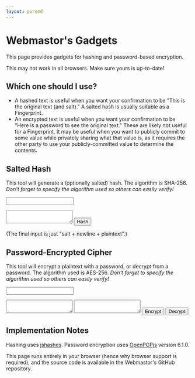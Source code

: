```yaml
---
layout: puremd
---
```

<script src="http://cdn.rawgit.com/h2non/jsHashes/master/hashes.js"></script>
<script src="https://unpkg.com/openpgp@6.1.0/dist/openpgp.min.js"></script>
<script>
  async function handleHash() {
    const salt = document.getElementById("hash-salt").value;
    const plaintext = document.getElementById("hash-plaintext").value;
    const salted_plaintext = (salt + "\n" + plaintext).trim();
    const hashedMessage = new Hashes.SHA256().b64(salted_plaintext);
    const output = document.getElementById("hash-output");
    output.textContent = hashedMessage;
  }
  async function handleEncrypt() {
    const password = document.getElementById("cry-password").value;
    const plaintext = document.getElementById("cry-plaintext").value;
    const message = await openpgp.readMessage({ text: plaintext.trim() });
    const encryptedMessage = await openpgp.encrypt({
      message,
      passwords: [password],
    });
    const output = document.getElementById("cry-ciphertext");
    output.value = encryptedMessage;
  }
  async function handleDecrypt() {
    const password = document.getElementById("cry-salt").value;
    const ciphertext = document.getElementById("cry-ciphertext").value;
    const message = await openpgp.readMessage({ text: ciphertext.trim() });
    const decryptedMessage = await openpgp.decrypt({
      message,
      passwords: [password],
    });
    const output = document.getElementById("cry-plaintext");
    output.value = decryptedMessage;
  }
</script>

# Webmastor's Gadgets

This page provides gadgets for hashing and password-based encryption.

This may not work in all browsers. Make sure yours is up-to-date!

## Which one should I use?

- A hashed text is useful when you want your confirmation to be "This is the original text (and salt)." A salted hash is usually suitable as a Fingerprint.
- An encrypted text is useful when you want your confirmation to be "Here is a password
to see the original text." These are likely not useful for a Fingerprint. It may be useful when you want to publicly commit to some value while privately sharing what that value is, as it requires the other party to use your publicly-committed value to determine the contents.

## Salted Hash

This tool will generate a (optionally salted) hash. The algorithm is SHA-256.
 _Don't forget to specify the algorithm used so others can easily verify!_

<input type="text" id="hash-salt" name="hash-salt"></input>

<textarea id="hash-plaintext" name="hash-plaintext">
</textarea>

<input type="button" value="Hash" onclick="handleHash();">

<p id="hash-output"></p>

(The final input is just "salt + newline + plaintext".)

## Password-Encrypted Cipher

This tool will encrypt a plaintext with a password, or decrypt from a password. The algorithm used is AES-256.
 _Don't forget to specify the algorithm used so others can easily verify!_

<input type="text" id="cry-password" name="cry-password"></input>

<textarea id="cry-plaintext" name="cry-plaintext">
</textarea>
<textarea id="cry-ciphertext" name="cry-ciphertext">
</textarea>

<input type="button" value="Encrypt" onclick="handleEncrypt();">
<input type="button" value="Decrypt" onclick="handleDecrypt();">


## Implementation Notes

Hashing uses [jshashes](<>). Password encryption uses [OpenPGPjs](<https://openpgpjs.org>) version 6.1.0.

This page runs entirely in your browser (hence why browser support is required), and the source code is available in the Webmastor's GitHub repository.
